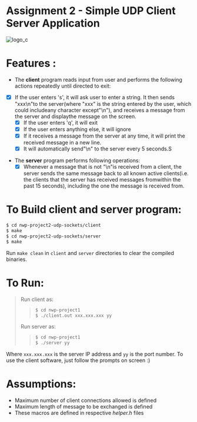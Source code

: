 # Assignment 2 - Simple UDP Client Server Application

  ![logo_c ]
  # Features :
  - The **client** program reads input from user and performs the following actions repeatedly until directed to exit:
  -[X] If the user enters 's', it will ask user to enter a string. It then sends "xxx\n"to the server(where "xxx" is the string entered by the user, which could includeany character except"\n"), and receives a message from the server and displaythe message on the screen.
    -[X] If the user enters 'q', it will exit
    -[X] If the user enters anything else, it will ignore
    -[X] If it receives a message from the server at any time, it will print the received message in a new line.
    -[X] It will automatically send"\n" to the server every 5 seconds.S
  
  - The **server** program performs following operations:
    -[X] Whenever a message that is not "\n"is received from a client, the server sends the same message back to all known active clients(i.e. the clients that the server has received messages fromwithin the past 15 seconds), including the one the message is received from.

  # To Build client and server program:
  ``` sh
  $ cd nwp-project2-udp-sockets/client
  $ make
  $ cd nwp-project2-udp-sockets/server
  $ make
  ```
  Run  ```make clean``` in ```client``` and ```server``` directories to clear the compiled binaries.
  # To Run:
  > Run client as:
  >>``` sh
  >>$ cd nwp-project1
  >>$ ./client.out xxx.xxx.xxx yy
  >>```
  > Run server as:
  >>``` sh
  >>$ cd nwp-project1
  >>$ ./server yy
  >>```

  Where ```xxx.xxx.xxx``` is the server IP address and ```yy``` is the port number. 
To use the client software, just follow the prompts on screen :)

  # Assumptions:
  * Maximum number of client connections allowed is defined 
  * Maximum length of message to be exchanged is defined
  * These macros are defined in respective *helper.h* files

 [logo_c]: <https://seeklogo.com/images/C/c-programming-language-logo-9B32D017B1-seeklogo.com.png>
